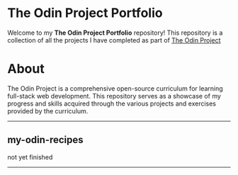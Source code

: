 # The Odin Project Portfolio
Welcome to my **The Odin Project Portfolio** repository! This repository is a collection of all the projects I have completed as part of [The Odin Project](https://www.theodinproject.com/)

# About
The Odin Project is a comprehensive open-source curriculum for learning full-stack web development. This repository serves as a showcase of my progress and skills acquired through the various projects and exercises provided by the curriculum.

---

## my-odin-recipes
not yet finished

---

